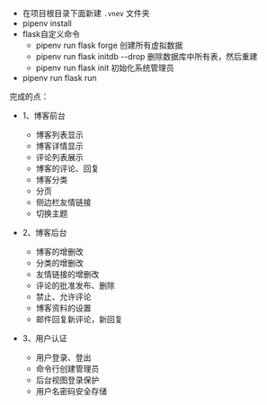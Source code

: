 - 在项目根目录下面新建 `.vnev` 文件夹
- pipenv install
- flask自定义命令
  - pipenv run flask forge 创建所有虚拟数据
  - pipenv run flask initdb --drop 删除数据库中所有表，然后重建
  - pipenv run flask init  初始化系统管理员
- pipenv run flask run


完成的点：
- 1、博客前台
  - 博客列表显示
  - 博客详情显示
  - 评论列表展示
  - 博客的评论、回复
  - 博客分类
  - 分页
  - 侧边栏友情链接
  - 切换主题

- 2、博客后台
  - 博客的增删改
  - 分类的增删改
  - 友情链接的增删改
  - 评论的批准发布、删除
  - 禁止、允许评论
  - 博客资料的设置
  - 邮件回复新评论，新回复

- 3、用户认证
  - 用户登录、登出
  - 命令行创建管理员
  - 后台视图登录保护
  - 用户名密码安全存储
  
